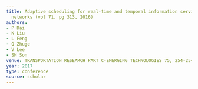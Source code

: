 ```yaml
---
title: Adaptive scheduling for real-time and temporal information services in vehicular
  networks (vol 71, pg 313, 2016)
authors:
- P Dai
- K Liu
- L Feng
- Q Zhuge
- V Lee
- SH Son
venue: TRANSPORTATION RESEARCH PART C-EMERGING TECHNOLOGIES 75, 254-254, 2017
year: 2017
type: conference
source: scholar
---
```

